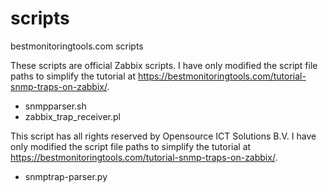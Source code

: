 # scripts
bestmonitoringtools.com scripts

These scripts are official Zabbix scripts. I have only modified the script file paths to simplify the tutorial at https://bestmonitoringtools.com/tutorial-snmp-traps-on-zabbix/.
- snmpparser.sh
- zabbix_trap_receiver.pl

This script has all rights reserved by Opensource ICT Solutions B.V. I have only modified the script file paths to simplify the tutorial at https://bestmonitoringtools.com/tutorial-snmp-traps-on-zabbix/.
- snmptrap-parser.py

